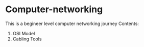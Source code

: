 # Computer-networking
This is a begineer level computer networking journey
Contents:
1) OSI Model
2) Cabling Tools
